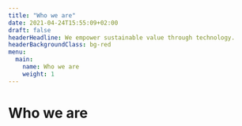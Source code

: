 ```yaml
---
title: "Who we are"
date: 2021-04-24T15:55:09+02:00
draft: false
headerHeadline: We empower sustainable value through technology.
headerBackgroundClass: bg-red
menu:
  main:
    name: Who we are
    weight: 1
---
```


# Who we are